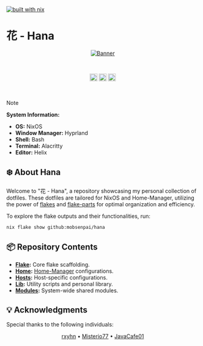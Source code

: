 [![built with nix](https://builtwithnix.org/badge.svg)](https://builtwithnix.org)

# 花 - Hana

<p align="center">
  <a href="#">
    <img src="https://raw.githubusercontent.com/NixOS/nixos-artwork/master/logo/nixos-white.png" title="Banner"/>
  </a>
</p>

<br>

<p align="center">
  <img src="https://github.com/mobsenpai/hana/actions/workflows/flake-check.yml/badge.svg" alt="Workflow Badge" height="20"/>
  <img src="https://github.com/mobsenpai/hana/actions/workflows/fmt.yml/badge.svg" alt="Workflow Bagdge" height="20">
  <img src="https://img.shields.io/github/license/mobsenpai/hana" alt="License Badge"  height="20"/>
</p>

<br>

> [!NOTE]
>
> **System Information:**
>
> - **OS:** NixOS
> - **Window Manager:** Hyprland
> - **Shell:** Bash
> - **Terminal:** Alacritty
> - **Editor:** Helix

## :snowflake: About Hana

Welcome to "花 - Hana", a repository showcasing my personal collection of dotfiles. These dotfiles are tailored for NixOS and Home-Manager, utilizing the power of [flakes](https://nixos.wiki/wiki/Flakes) and [flake-parts](https://github.com/hercules-ci/flake-parts) for optimal organization and efficiency.

To explore the flake outputs and their functionalities, run:

```sh
nix flake show github:mobsenpai/hana
```

## :package: Repository Contents

- **[Flake](./flake):** Core flake scaffolding.
- **[Home](./home):** [Home-Manager](https://github.com/nix-community/home-manager) configurations.
- **[Hosts](./hosts):** Host-specific configurations.
- **[Lib](./lib):** Utility scripts and personal library.
- **[Modules](./modules):** System-wide shared modules.

## :bulb: Acknowledgments

Special thanks to the following individuals:

<p align="center">
  <a href="https://github.com/rxyhn">rxyhn</a> •
  <a href="https://github.com/Misterio77">Misterio77</a> •
  <a href="https://github.com/JavaCafe01">JavaCafe01</a>
</p>
